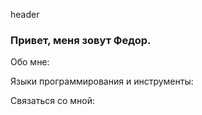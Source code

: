 header

### Привет, меня зовут Федор.

 Обо мне:

 Языки программирования и инструменты:

 Связаться со мной:
